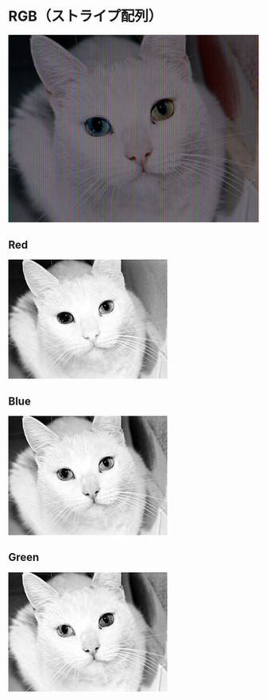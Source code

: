 RGB（ストライプ配列）
=================

![RGB](./RGB.png)

Red
---
![R](./R.png)

Blue
----
![G](./G.png)

Green
-----
![B](./B.png)
